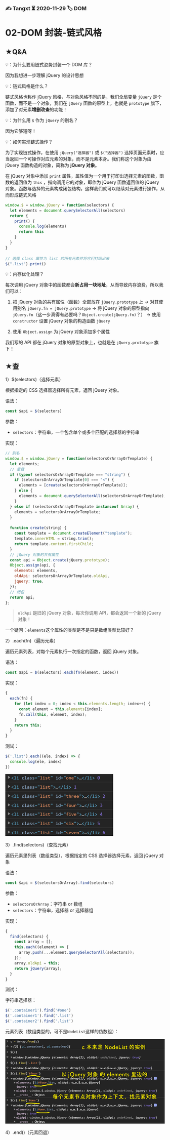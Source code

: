 ### ✍️ Tangxt ⏳ 2020-11-29 🏷️ DOM

# 02-DOM 封装-链式风格

## ★Q&A

💡：为什么要用链式姿势封装一个 DOM 库？

因为我想进一步理解 jQuery 的设计思想

💡：链式风格是什么？

链式风格也称作 jQuery 风格，与对象风格不同的是，我们全局变量 `jQuery` 是个函数，而不是一个对象，我们在 `jQuery` 函数的原型上，也就是 `prototype` 旗下，添加了对元素**增删改查**的功能！

💡：为什么用 `$` 作为 `jQuery` 的别名？

因为它够短呀！

💡：如何实现链式操作？

为了实现链式操作，在使用 `jQuery("选择器")` 或 `$("选择器")` 选择页面元素时，应当返回一个可操作对应元素的对象，而不是元素本身。我们称这个对象为由 jQuery 函数构造的对象，简称为 **jQuery 对象**。

在 jQuery 对象中添加 `print` 属性，属性值为一个用于打印出选择元素的函数，函数的返回值为 `this` ，指向调用它的对象，即作为 jQuery 函数返回值的 jQuery 对象。函数与选择的元素构成闭包结构，这样我们就可以继续对元素进行操作，从而形成链式风格

``` js
window.$ = window.jQuery = function(selectors) {
  let elements = document.querySelectorAll(selectors)
  return {
    print() {
      console.log(elements)
      return this
    }
  }
}

// 选择 class 属性为 list 的所有元素并将它们打印出来
$(".list").print()
```

💡：内存优化处理？

每次调用 jQuery 对象中的函数都会**新占用一块地址**，从而导致内存浪费，所以我们可以：

1. 把 jQuery 对象的共有属性（函数）全部放在 `jQuery.prototype` 上 -> 对其使用别名 `jQuery.fn = jQuery.prototype` -> 将 jQuery 对象的原型指向 `jQuery.fn`（这一步真得有必要吗？`Object.create(jQuery.fn)`？） -> 使用 `constructor` 设置 jQuery 对象的构造函数 `jQuery`

2. 使用 `Object.assign` 为 jQuery 对象添加多个属性

我们写的 API 都在 jQuery 对象的原型对象上，也就是在 `jQuery.prototype` 旗下！

## ★查

1）$(selectors)（选择元素）

根据指定的 CSS 选择器选择所有元素，返回 jQuery 对象。

语法：

``` js
const $api = $(selectors)
```

参数：

* `selectors`：字符串，一个包含单个或多个匹配的选择器的字符串

实现：

``` js
// 别名
window.$ = window.jQuery = function(selectorsOrArrayOrTemplate) {
  let elements;
  // 重载
  if (typeof selectorsOrArrayOrTemplate === "string") {
    if (selectorsOrArrayOrTemplate[0] === "<") {
      elements = [create(selectorsOrArrayOrTemplate)];
    } else {
      elements = document.querySelectorAll(selectorsOrArrayOrTemplate);
    }
  } else if (selectorsOrArrayOrTemplate instanceof Array) {
    elements = selectorsOrArrayOrTemplate;
  }

  function create(string) {
    const template = document.createElement("template");
    template.innerHTML = string.trim();
    return template.content.firstChild;
  }
  // jQuery 对象的共有属性
  const api = Object.create(jQuery.prototype);
  Object.assign(api, {
    elements: elements,
    oldApi: selectorsOrArrayOrTemplate.oldApi,
    jquery: true,
  });
  // 闭包
  return api;
};
```

> `oldApi` 是旧的 jQuery 对象，每次你调用 API，都会返回一个新的 jQuery 对象！

一个疑问：`elements`这个属性的类型是不是只是数组类型比较好？

2）.each(fn)（遍历元素）

遍历元素列表，对每个元素执行一次指定的函数，返回 jQuery 对象。

语法：

``` js
const $api = $(selectors).each(fn(element, index))
```

实现：

``` js
{
  each(fn) {
    for (let index = 0; index < this.elements.length; index++) {
      const element = this.elements[index];
      fn.call(this, element, index);
    }
    return this;
  }
}
```

测试：

``` js
$('.list').each((ele, index) => {
  console.log(ele, index)
})
```

![each](assets/img/2020-11-29-18-50-00.png)

3）.find(selectors)（查找元素）

遍历元素里列表（数组类型），根据指定的 CSS 选择器选择元素，返回 jQuery 对象

语法：

``` js
const $api = $(selectorsOrArray).find(selectors)
```

参数：

* `selectorsOrArray`：字符串 or 数组
* `selectors`：字符串，选择器 or 选择器组

实现：

``` js
{
  find(selectors) {
    const array = [];
    this.each((element) => {
      array.push(...element.querySelectorAll(selectors));
    });
    array.oldApi = this;
    return jQuery(array);
  }
}
```

测试：

字符串选择器：

``` js
$('.container1').find('#one')
$('.container1').find('.list')
$('.container2').find('.list')
```

元素列表（数组类型的，可不是`NodeList`这样的伪数组）：

![数组类型的元素列表](assets/img/2020-11-30-00-02-28.png)

4）.end()（元素回退）
